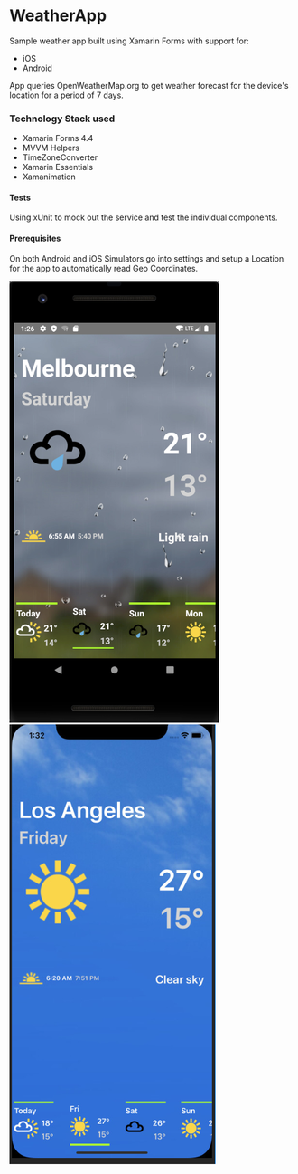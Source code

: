 # WeatherApp
Sample weather app built using Xamarin Forms with support for:

- iOS
- Android

App queries OpenWeatherMap.org to get weather forecast for the device's location for a period of 7 days.

### Technology Stack used
- Xamarin Forms 4.4
- MVVM Helpers
- TimeZoneConverter
- Xamarin Essentials
- Xamanimation

#### Tests
Using xUnit to mock out the service and test the individual components.

#### Prerequisites
On both Android and iOS Simulators go into settings and setup a Location for the app to automatically read Geo Coordinates.

![File](file.png) ![File2](file2.png)
